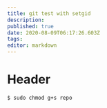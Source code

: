 ```yaml
---
title: git test with setgid
description: 
published: true
date: 2020-08-09T06:17:26.603Z
tags: 
editor: markdown
---
```


# Header
```shell-session
$ sudo chmod g+s repo
```